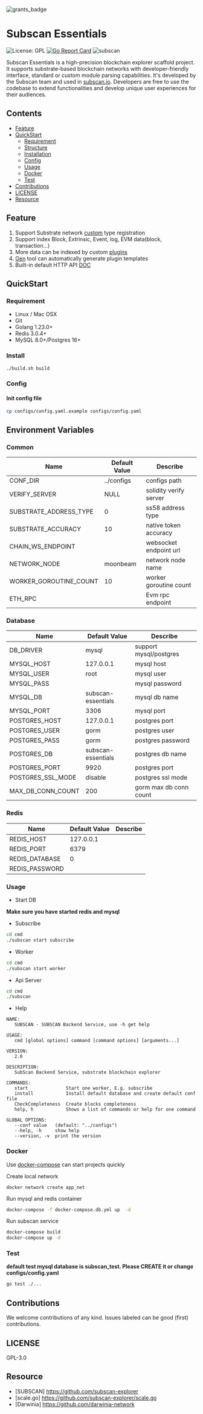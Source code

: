 ![grants_badge](./grants_badge.png)

# Subscan Essentials

![License: GPL](https://img.shields.io/badge/license-GPL-blue.svg)
[![Go Report Card](https://goreportcard.com/badge/github.com/itering/subscan)](https://goreportcard.com/report/github.com/itering/subscan)
![subscan](https://github.com/subscan-explorer/subscan-essentials/workflows/subscan/badge.svg)

Subscan Essentials is a high-precision blockchain explorer scaffold project. 
It supports substrate-based blockchain networks with developer-friendly interface, standard or custom module parsing capabilities. 
It's developed by the Subscan team and used in [subscan.io](https://www.subscan.io/). 
Developers are free to use the codebase to extend functionalities and develop unique user experiences for their audiences.

## Contents

- [Feature](#Feature)
- [QuickStart](#QuickStart)
  - [Requirement](#Requirement)
  - [Structure](docs/tree.md)
  - [Installation](#Install)
  - [Config](#Config)
  - [Usage](#Usage)
  - [Docker](#Docker)
  - [Test](#Test)
- [Contributions](#Contributions)
- [LICENSE](#LICENSE)
- [Resource](#Resource)

## Feature

1. Support Substrate network [custom](/custom_type.md) type registration 
2. Support index Block, Extrinsic, Event, log, EVM data(block, transaction...)
3. More data can be indexed by custom [plugins](/plugins)
4. [Gen](https://github.com/itering/subscan-plugin/tree/master/tools) tool can automatically generate plugin templates
5. Built-in default HTTP API [DOC](/docs/index.md)


## QuickStart

### Requirement

* Linux / Mac OSX
* Git
* Golang 1.23.0+
* Redis 3.0.4+
* MySQL 8.0+/Postgres 16+

### Install

```bash
./build.sh build

```

### Config

#### Init config file 

```bash
cp configs/config.yaml.example configs/config.yaml
```

## Environment Variables

### Common

| Name                   | Default Value | Describe               |
|------------------------|---------------|------------------------|
| CONF_DIR               | ../configs    | configs path           |
| VERIFY_SERVER          | NULL          | solidity verify server |
| SUBSTRATE_ADDRESS_TYPE | 0             | ss58 address type      |
| SUBSTRATE_ACCURACY     | 10            | native token accuracy  |
| CHAIN_WS_ENDPOINT      |               | websocket endpoint url |
| NETWORK_NODE           | moonbeam      | network node name      |
| WORKER_GOROUTINE_COUNT | 10            | worker goroutine count |
| ETH_RPC                |               | Evm rpc endpoint       |



### Database

| Name              | Default Value      | Describe               |
|-------------------|--------------------|------------------------|
| DB_DRIVER         | mysql              | support mysql/postgres |
| MYSQL_HOST        | 127.0.0.1          | mysql host             |
| MYSQL_USER        | root               | mysql user             |
| MYSQL_PASS        |                    | mysql password         |
| MYSQL_DB          | subscan-essentials | mysql db name          |
| MYSQL_PORT        | 3306               | mysql port             |
| POSTGRES_HOST     | 127.0.0.1          | postgres port          |
| POSTGRES_USER     | gorm               | postgres user          |
| POSTGRES_PASS     | gorm               | postgres password      |
| POSTGRES_DB       | subscan-essentials | postgres db name       |
| POSTGRES_PORT     | 9920               | postgres port          |
| POSTGRES_SSL_MODE | disable            | postgres ssl mode      |
| MAX_DB_CONN_COUNT | 200                | gorm max db conn count |


### Redis

| Name                  | Default Value | Describe |
|-----------------------|---------------|----------|
| REDIS_HOST            | 127.0.0.1     |          |
| REDIS_PORT            | 6379          |          |
| REDIS_DATABASE        | 0             |          |
| REDIS_PASSWORD        |               |          |


### Usage

- Start DB

**Make sure you have started redis and mysql**

- Subscribe
```bash
cd cmd
./subscan start subscribe
```

- Worker
```bash
cd cmd
./subscan start worker
```

- Api Server
```bash
cd cmd
./subscan
```

- Help 

```
NAME:
   SUBSCAN - SUBSCAN Backend Service, use -h get help

USAGE:
   cmd [global options] command [command options] [arguments...]

VERSION:
   2.0

DESCRIPTION:
   SubScan Backend Service, substrate blockchain explorer

COMMANDS:
   start              Start one worker, E.g. subscribe
   install            Install default database and create default conf file
   CheckCompleteness  Create blocks completeness
   help, h            Shows a list of commands or help for one command

GLOBAL OPTIONS:
   --conf value   (default: "../configs")
   --help, -h     show help
   --version, -v  print the version

```

### Docker

Use [docker-compose](https://docs.docker.com/compose/) can start projects quickly 

Create local network

```
docker network create app_net
```

Run mysql and redis container

```bash
docker-compose -f docker-compose.db.yml up  -d
```

Run subscan service

```bash
docker-compose build
docker-compose up -d
```

### Test


**default test mysql database is subscan_test. Please CREATE it or change configs/config.yaml**

```bash
go test ./...
```


## Contributions

We welcome contributions of any kind. Issues labeled can be good (first) contributions.

## LICENSE

GPL-3.0


## Resource
 
- [SUBSCAN] https://github.com/subscan-explorer
- [scale.go] https://github.com/subscan-explorer/scale.go
- [Darwinia] https://github.com/darwinia-network
